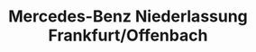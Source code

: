 ---
title: "Mercedes-Benz Niederlassung Frankfurt/Offenbach"
url: /frankfurt-am-main/mercedes-benz-niederlassung-frankfurt-offenbach/
shop: Autohaus
---